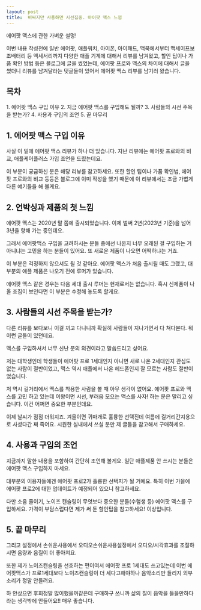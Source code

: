 ```yaml
---
layout: post
title:  비싸지만 사용하면 시선집중. 아이팟 맥스 느낌
---
```


에어팟 맥스에 관한 가벼운 설명!

이번 내용 작성전에 일반 에어팟, 애플워치, 아이폰, 아이패드, 맥북에서부터 맥세이프보조배터리 등 액세서리까지 다양한 애플 기계에 대해서 리뷰를 남겨왔고, 할인 팁이나 가품 확인 방법 등은 블로그에 글을 썼었는데, 에어팟 프로와 맥스의 차이에 대해서 글을 썼더니 리뷰를 남겨달라는 댓글들이 있어서 에어팟 맥스 리뷰를 남기러 왔습니다. 



<h2>목차</h2>
1. 에어팟 맥스 구입 이유
2. 지금 에어팟 맥스를 구입해도 될까?
3. 사람들의 시선 주목을 받는가?
4. 사용과 구입의 조언
5. 끝 마무리



<h2>1. 에어팟 맥스 구입 이유</h2>
사실 이 밑에 에어팟 맥스 리뷰가 하나 더 있습니다. 지난 리뷰에는 에어팟 프로와의 비교, 애플케어플러스 가입 조언을 드렸는데요. 

이 부분이 궁금하신 분은 해당 리뷰를 참고하세요. 
또한 할인 팁이나 가품 확인법, 에어팟 프로와의 비교 등등은 블로그에 이미 작성을 했기 때문에 이 리뷰에서는 조금 가볍게 다른 얘기들을 해 볼게요.



<h2>2. 언박싱과 제품의 첫 느낌</h2>
에어팟 맥스는 2020년 말 쯤에 출시되었습니다. 
이제 벌써 2년(2023년 기준)을 넘어 3년을 향해 가는 중인데요. 

그래서 에어팟맥스 구입을 고려하시는 분들 중에선 나온지 너무 오래된 걸 구입하는 거 아니냐는 고민을 하는 분들이 있어요. 
또 새로운 제품이 나오면 어떡하냐는 거죠. 

이 부분은 걱정하지 않으셔도 될 것 같아요. 에어팟 맥스가 처음 출시될 때도 그랬고, 대부분의 애플 제품은 나오기 전에 루머가 있습니다. 

에어팟 맥스 같은 경우는 다음 세대 출시 루머는 현재로서는 없습니다. 
혹시 신제품이 나올 조짐이 보인다면 이 부분은 수정해 놓도록 할게요.



<h2>3. 사람들의 시선 주목을 받는가?</h2>
다른 리뷰를 보다보니 이걸 끼고 다니니까 확실히 사람들이 지나가면서 다 쳐다본다. 뭐 이런 글들이 있던데요. 

맥스를 구입하셔서 너무 신난 분의 의견이라고 말씀드리고 싶어요. 

저는 대학생인데 학생들이 에어팟 프로 1세대인지 아니면 새로 나온 2세대인지 관심도 없는 사람이 절반이었고, 맥스 역시 애플에서 나온 헤드폰인지 잘 모르는 사람도 절반이었습니다. 

저 역시 길거리에서 맥스를 착용한 사람을 볼 때 아무 생각이 없어요. 
에어팟 프로와 맥스를 고민 하고 있는데 이왕이면 시선, 부러움 모으는 맥스를 사자!
하는 분은 말리고 싶습니다. 이건 어쩌면 중요한 부분인데요. 

이제 날씨가 점점 더워지죠. 
겨울이면 귀마개로 훌륭한 선택진데 여름에 길거리간지용으로 사셨다간 쪄 죽어요. 
시원한 실내에서 쓰실 분만 제 글들을 참고해서 구매하세요.



<h2>4. 사용과 구입의 조언</h2>
지금까지 말한 내용을 포함하여 간단히 조언해 볼게요.
일단 애플제품 안 쓰시는 분들은 에어팟 맥스 구입하지 마세요.

대부분의 이용자들에겐 에어팟 프로2가 훌륭한 선택지가 될 거에요.
특히 이번 가을에 에어팟 프로2에 대한 업데이트가 예정되어 있으니 참고하세요.

다만 소음 줄이기, 노이즈 캔슬링이 무엇보다 중요한 분들(수험생 등) 에어팟 맥스를 구입하세요.
가격이 부담스럽다면 제가 써 둔 할인팁을 참고하세요! 이상입니다.



<h2>5. 끝 마무리</h2>
그리고 설정에서 손쉬운사용에서 오디오손쉬운사용설정에서 오디오/시각효과를 조절하시면 음량과 음질이 더
좋아져요.

또한 제가 노이즈캔슬링을 선호하는 편이여서 에어팟 프로 1세대도 쓰고있는데 이번 에어팟맥스가 프로1세대보다 노이즈캔슬링이 더 세다고해야하나 음악소리만 들리지 외부소리가 정말 안들려요.

하 안샀으면 후회정말 많이했을꺼같은데 구매하구 쓰니까 삶의 질이 음악을 들을만하다라는 생각밖에 안들어요!! 매우 좋습니다.